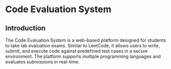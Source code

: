 # Code Evaluation System

## Introduction

The Code Evaluation System is a web-based platform designed for students to take lab evaluation exams. Similar to LeetCode, it allows users to write, submit, and execute code against predefined test cases in a secure environment. The platform supports multiple programming languages and evaluates submissions in real-time.